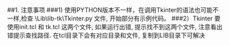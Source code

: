 ##1. 注意事项
###1) 使用PYTHON版本不一样，在调用Tkinter的语法也可能不一样,检查 \Lib\lib-tk\Tkinter.py 文件, 开始部分有示例代码。
###2）Tkinter 要使用init.tcl 和 tk.tcl 这两个文件, 如果运行出错, 提示找不到这两个文件, 注意看出错提示查找路径. 在tcl目录下会有对应目录和文件, 复制到LIB目录下可解决
